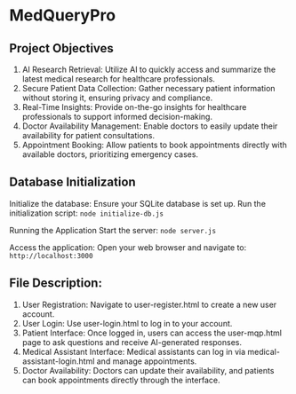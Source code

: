 # MedQueryPro
## Project Objectives
1. AI Research Retrieval: Utilize AI to quickly access and summarize the latest medical research for healthcare professionals.
2. Secure Patient Data Collection: Gather necessary patient information without storing it, ensuring privacy and compliance.
3. Real-Time Insights: Provide on-the-go insights for healthcare professionals to support informed decision-making.
4. Doctor Availability Management: Enable doctors to easily update their availability for patient consultations.
5. Appointment Booking: Allow patients to book appointments directly with available doctors, prioritizing emergency cases.

## Database Initialization
Initialize the database: Ensure your SQLite database is set up. Run the initialization script:
`node initialize-db.js`

Running the Application
Start the server:
`node server.js`

Access the application: Open your web browser and navigate to:
`http://localhost:3000`

## File Description:
1. User Registration: Navigate to user-register.html to create a new user account.
2. User Login: Use user-login.html to log in to your account.
3. Patient Interface: Once logged in, users can access the user-mqp.html page to ask questions and receive AI-generated responses.
4. Medical Assistant Interface: Medical assistants can log in via medical-assistant-login.html and manage appointments.
5. Doctor Availability: Doctors can update their availability, and patients can book appointments directly through the interface.

